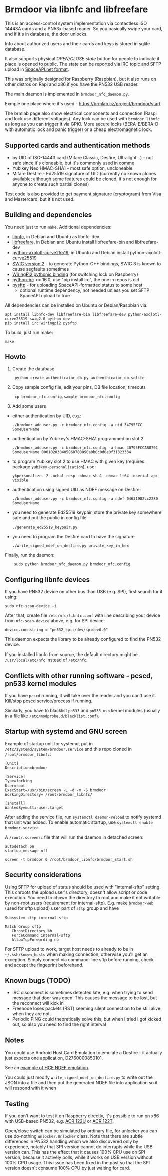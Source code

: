 # Brmdoor via libnfc and libfreefare

This is an access-control system implementation via contactless ISO 14443A cards
and a PN53x-based reader. So you basically swipe your card, and if it's in
database, the door unlocks.

Info about authorized users and their cards and keys is stored in sqlite database.

It also supports physical *OPEN/CLOSE state* button for people to indicate if place is opened to public. The state can be reported via IRC topic
and SFTP upload in [SpaceAPI.net format](http://spaceapi.net/documentation).

This was originally designed for Raspberry (Raspbian), but it also runs on other distros on Rapi and
x86 if you have the PN532 USB reader.

The main daemon is implemented in `brmdoor_nfc_daemon.py`.

Exmple one place where it's used - https://brmlab.cz/project/brmdoor/start

The brmlab page also show electrical components and connection (Raspi and lock use different voltages). Any lock can be 
used with `brmdoor_libnfc` as long as you can trigger it via GPIO. More secure locks (BERA-E/BERA-D with automatic lock
and panic trigger) or a cheap electromagnetic lock.

## Supported cards and authentication methods

* by UID of ISO-14443 card (Mifare Classic, Desfire, Ultralight...) - not safe since it's cloneable, but it's commonly used in comme
* Yubikey Neo HMAC-SHA1 - most safe option, uncloneable
* Mifare Desfire - Ed25519 signature of UID (currently no known clones available; although some features could be cloned,
  it's not enough for anyone to create such partial clones)

Test code is also provided to get payment signature (cryptogram) from Visa and Mastercard, but it's not used.

## Building and dependencies

You need just to run `make`. Additional dependencies:

- [libnfc](https://github.com/nfc-tools/libnfc/releases), in Debian and Ubuntu as libnfc-dev
- [libfreefare](https://github.com/nfc-tools/libfreefare), in Debian and Ubuntu install libfreefare-bin and libfreefare-dev
- [python-axolotl-curve25519](https://github.com/tgalal/python-axolotl-curve25519), in Ubuntu and Debian install python-axolotl-curve25519
- [SWIG version 2](http://www.swig.org/) - to generate Python-C++ bindings, SWIG 3 is known to cause segfaults sometimes
- [WiringPi2 pythonic binding](https://github.com/WiringPi/WiringPi2-Python) (for switching lock on Raspberry)
- [python-irc](https://pypi.python.org/pypi/irc) >= 16.0, use "pip install irc", the one in repos is old
- [pysftp](https://pypi.org/project/pysftp/) - for uploading SpaceAPI-formatted status to some host
  - optional runtime dependency, not needed unless you set SFTP SpaceAPI upload to true

All dependencies can be installed on Ubuntu or Debian/Raspbian via:

    apt install libnfc-dev libfreefare-bin libfreefare-dev python-axolotl-curve25519 swig2.0 python-dev
    pip install irc wiringpi2 pysftp

To build, just run make:

    make

## Howto

1. Create the database

        python create_authenticator_db.py authenthicator_db.sqlite

2. Copy sample config file, edit your pins, DB file location, timeouts

        cp brmdoor_nfc.config.sample brmdoor_nfc.config

3. Add some users

  - either authentication by UID, e.g.:

        ./brmdoor_adduser.py -c brmdoor_nfc.config -a uid 34795FCC SomeUserName

  - authentication by Yubikey's HMAC-SHA1 programmed on slot 2

        ./brmdoor_adduser.py -c brmdoor_nfc.config -a hmac 40795FCCAB0701 SomeUserName 000102030405060708090a0b0c0d0e0f31323334

  - to program Yubikey slot 2 to use HMAC with given key (requires package `yubikey-personalization`), use:

        ykpersonalize -2 -ochal-resp -ohmac-sha1 -ohmac-lt64 -oserial-api-visible
        
  - authentication using signed UID as NDEF message on Desfire:
  
        ./brmdoor_adduser.py -c brmdoor_nfc.config -a ndef 04631982cc2280 SomeUserName
  
  - you need to generate Ed25519 keypair, store the private key somewhere safe and put the public in config file
  
        ./generate_ed25519_keypair.py
        
  - you need to program the Desfire card to have the signature
       
        ./write_signed_ndef_on_desfire.py private_key_in_hex
        
Finally, run the daemon:

        sudo python brmdoor_nfc_daemon.py brmdoor_nfc.config

## Configuring libnfc devices

If you have PN532 device on other bus than USB (e.g. SPI), first search for it using:

    sudo nfc-scan-device -i

After that, create file `/etc/nfc/libnfc.conf` with line describing your device
from `nfc-scan-device` above, e.g. for SPI device:

    device.connstring = "pn532_spi:/dev/spidev0.0"

This daemon expects the library to be already configured to find the PN532 device.

If you installed libnfc from source, the default directory might be
`/usr/local/etc/nfc` instead of `/etc/nfc`.

## Conflicts with other running software - pcscd, pn533 kernel modules

If you have `pcscd` running, it will take over the reader and you can't use it. Kill/stop pcscd service/process if running.

Similarly, you have to blacklist `pn533` and `pn533_usb` kernel modules (usually in a file like `/etc/modprobe.d/blacklist.conf`).

## Startup with systemd and GNU screen

Example of startup unit for systemd, put in `/etc/systemd/system/brmdoor.service` and this repo cloned in `/root/brmdoor_libnfc`:

    [Unit]
    Description=brmdoor
     
    [Service]
    Type=forking
    User=root
    ExecStart=/usr/bin/screen -L -d -m -S brmdoor
    WorkingDirectory= /root/brmdoor_libnfc/
     
    [Install]
    WantedBy=multi-user.target


After adding the service file, run `systemctl daemon-reload` to notify systemd that unit was added. 
To enable automatic startup, use `systemctl enable brmdoor.service`.

A `/root/.screenrc` file that will run the daemon in detached screen:

    autodetach on
    startup_message off 

    screen -t brmdoor 0 /root/brmdoor_libnfc/brmdoor_start.sh


## Security considerations

Using SFTP for upload of status should be used with "internal-sftp" setting. This chroots the upload user's directory,
doesn't allow script or code execution. You need to chown the directory to root and make it not writable by non-root
users (requirement for internal-sftp). E.g. make `brmdoor-web` (used for sftp upload) user part of `sftp` group and have
  
    Subsystem sftp internal-sftp

    Match Group sftp
       ChrootDirectory %h
       ForceCommand internal-sftp
       AllowTcpForwarding no

For SFTP upload to work, target host needs to already to be in `~/.ssh/known_hosts` when making connection, otherwise
you'll get an exception. Simply connect via command-line sftp before running, check and accept the fingeprint beforehand.

## Known bugs (TODO)

* IRC disconnect is sometimes detected late, e.g. when trying to send message that door was open. This
  causes the message to be lost, but the reconnect will kick in
* Freenode loses packets (RST) seeming silent connection to be still alive when they are not.
* Periodic PING could theoretically solve this, but when I tried I got kicked out, so also you need to find the right
  interval
  
## Notes

You could use Android Host Card Emulation to emulate a Desfire - it actually just expects one application, D2760000850101.

See an [example of HCE NDEF emulation](https://github.com/TechBooster/C85-Android-4.4-Sample/blob/master/chapter08/NdefCard/src/com/example/ndefcard/NdefHostApduService.java).

You could just modify `write_signed_ndef_on_desfire.py` to write out the JSON into a file and then put the 
generated NDEF file into application so it will respond with it when

## Testing

If you don't want to test it on Raspberry directly, it's possible to run on x86 with USB-based PN532, e.g. 
[ACR 122U](https://www.acs.com.hk/en/products/3/acr122u-usb-nfc-reader/) or
[ACR 122T](https://www.acs.com.hk/en/products/109/acr122t-usb-tokens-nfc-reader/).

Open/close switch can be simulated by ordinary file, for unlocker you can use do-nothing `unlocker.Unlocker` class.
Note that there are subtle differences in PN532 handling which we also discovered only by experience, notably that SPI
version cannot do interrupts while the USB version can. This has the effect that it causes 100% CPU use on SPI version,
because it actively polls, while it works on USB version without 100% CPU usage. This issue has been fixed in the past
so that the SPI version doesn't consume 100% CPU by just waiting for card.

